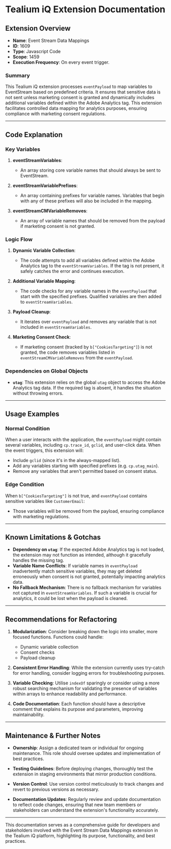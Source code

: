 # Tealium iQ Extension Documentation

## Extension Overview

- **Name**: Event Stream Data Mappings
- **ID**: 1609
- **Type**: Javascript Code
- **Scope**: 1459
- **Execution Frequency**: On every event trigger.

### Summary
This Tealium iQ extension processes `eventPayload` to map variables to EventStream based on predefined criteria. It ensures that sensitive data is not sent unless marketing consent is granted and dynamically includes additional variables defined within the Adobe Analytics tag. This extension facilitates controlled data mapping for analytics purposes, ensuring compliance with marketing consent regulations.

---

## Code Explanation

### Key Variables
1. **eventStreamVariables**: 
   - An array storing core variable names that should always be sent to EventStream.

2. **eventStreamVariablePrefixes**: 
   - An array containing prefixes for variable names. Variables that begin with any of these prefixes will also be included in the mapping.

3. **eventStreamCMVariableRemoves**: 
   - An array of variable names that should be removed from the payload if marketing consent is not granted.

### Logic Flow
1. **Dynamic Variable Collection**: 
   - The code attempts to add all variables defined within the Adobe Analytics tag to the `eventStreamVariables`. If the tag is not present, it safely catches the error and continues execution.

2. **Additional Variable Mapping**: 
   - The code checks for any variable names in the `eventPayload` that start with the specified prefixes. Qualified variables are then added to `eventStreamVariables`.

3. **Payload Cleanup**: 
   - It iterates over `eventPayload` and removes any variable that is not included in `eventStreamVariables`.

4. **Marketing Consent Check**: 
   - If marketing consent (tracked by `b["CookiesTargeting"]`) is not granted, the code removes variables listed in `eventStreamCMVariableRemoves` from the `eventPayload`.

### Dependencies on Global Objects
- **`utag`**: This extension relies on the global `utag` object to access the Adobe Analytics tag data. If the required tag is absent, it handles the situation without throwing errors.

---

## Usage Examples

### Normal Condition
When a user interacts with the application, the `eventPayload` might contain several variables, including `cp.trace_id`, `gclid`, and user-click data. When the event triggers, this extension will:
- Include `gclid` (since it's in the always-mapped list).
- Add any variables starting with specified prefixes (e.g. `cp.utag_main`).
- Remove any variables that aren't permitted based on consent status.

### Edge Condition
When `b["CookiesTargeting"]` is not true, and `eventPayload` contains sensitive variables like `CustomerEmail`:
- Those variables will be removed from the payload, ensuring compliance with marketing regulations.

---

## Known Limitations & Gotchas

- **Dependency on `utag`**: If the expected Adobe Analytics tag is not loaded, the extension may not function as intended, although it gracefully handles the missing tag.
- **Variable Name Conflicts**: If variable names in `eventPayload` inadvertently match sensitive variables, they may get deleted erroneously when consent is not granted, potentially impacting analytics data.
- **No Fallback Mechanism**: There is no fallback mechanism for variables not captured in `eventStreamVariables`. If such a variable is crucial for analytics, it could be lost when the payload is cleaned.
  
---

## Recommendations for Refactoring

1. **Modularization**: Consider breaking down the logic into smaller, more focused functions. Functions could handle:
   - Dynamic variable collection
   - Consent checks
   - Payload cleanup

2. **Consistent Error Handling**: While the extension currently uses try-catch for error handling, consider logging errors for troubleshooting purposes.

3. **Variable Checking**: Utilise `indexOf` sparingly or consider using a more robust searching mechanism for validating the presence of variables within arrays to enhance readability and performance.

4. **Code Documentation**: Each function should have a descriptive comment that explains its purpose and parameters, improving maintainability.

---

## Maintenance & Further Notes

- **Ownership**: Assign a dedicated team or individual for ongoing maintenance. This role should oversee updates and implementation of best practices.
  
- **Testing Guidelines**: Before deploying changes, thoroughly test the extension in staging environments that mirror production conditions.
  
- **Version Control**: Use version control meticulously to track changes and revert to previous versions as necessary.

- **Documentation Updates**: Regularly review and update documentation to reflect code changes, ensuring that new team members or stakeholders can understand the extension's functionality accurately.

--- 

This documentation serves as a comprehensive guide for developers and stakeholders involved with the Event Stream Data Mappings extension in the Tealium iQ platform, highlighting its purpose, functionality, and best practices.